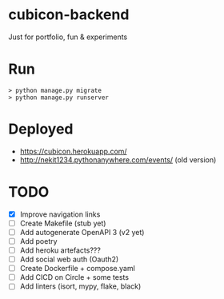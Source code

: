 # cubicon-backend
Just for portfolio, fun &amp; experiments

# Run
    > python manage.py migrate
    > python manage.py runserver


# Deployed
- https://cubicon.herokuapp.com/
- http://nekit1234.pythonanywhere.com/events/ (old version)

# TODO
- [x] Improve navigation links
- [ ] Create Makefile (stub yet)
- [ ] Add autogenerate OpenAPI 3 (v2 yet)
- [ ] Add poetry
- [ ] Add heroku artefacts???
- [ ] Add social web auth (Oauth2)
- [ ] Create Dockerfile + compose.yaml
- [ ] Add CICD on Circle + some tests
- [ ] Add linters (isort, mypy, flake, black)
